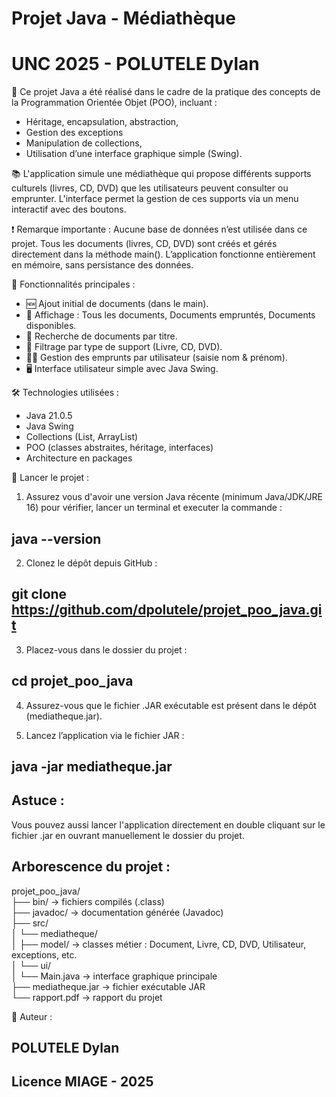# Projet Java - Médiathèque  
# UNC 2025 - POLUTELE Dylan

🎯 Ce projet Java a été réalisé dans le cadre de la pratique des concepts de la Programmation Orientée Objet (POO), incluant :
- Héritage, encapsulation, abstraction,
- Gestion des exceptions 
- Manipulation de collections,
- Utilisation d’une interface graphique simple (Swing).

📚 L'application simule une médiathèque qui propose différents supports culturels (livres, CD, DVD) que les utilisateurs peuvent consulter ou emprunter. L'interface permet la gestion de ces supports via un menu interactif avec des boutons.

❗ Remarque importante :
Aucune base de données n’est utilisée dans ce projet. Tous les documents (livres, CD, DVD) sont créés et gérés directement dans la méthode main(). L’application fonctionne entièrement en mémoire, sans persistance des données.

🔧 Fonctionnalités principales :
- 🆕 Ajout initial de documents (dans le main).
- 📃 Affichage : Tous les documents, Documents empruntés, Documents disponibles.
- 🔎 Recherche de documents par titre.
- 🧩 Filtrage par type de support (Livre, CD, DVD).
- 🙋‍♂️ Gestion des emprunts par utilisateur (saisie nom & prénom).
- 🖥 Interface utilisateur simple avec Java Swing.

🛠 Technologies utilisées :
- Java 21.0.5
- Java Swing
- Collections (List, ArrayList)
- POO (classes abstraites, héritage, interfaces)
- Architecture en packages

🚀 Lancer le projet :

1. Assurez vous d'avoir une version Java récente (minimum Java/JDK/JRE 16) pour vérifier, lancer un terminal et executer la commande :

## java --version

2. Clonez le dépôt depuis GitHub :


## git clone https://github.com/dpolutele/projet_poo_java.git


3. Placez-vous dans le dossier du projet : 

## cd projet_poo_java

4. Assurez-vous que le fichier .JAR exécutable est présent dans le dépôt (mediatheque.jar).

5. Lancez l’application via le fichier JAR :

## java -jar mediatheque.jar

## Astuce :

Vous pouvez aussi lancer l'application directement en double cliquant sur le fichier .jar en ouvrant manuellement le dossier du projet.

## Arborescence du projet : 

projet_poo_java/  
├── bin/                           → fichiers compilés (.class)  
├── javadoc/                       → documentation générée (Javadoc)  
├── src/  
│   └── mediatheque/  
│       ├── model/                → classes métier : Document, Livre, CD, DVD, Utilisateur, exceptions, etc.  
│       └── ui/  
│           └── Main.java         → interface graphique principale  
├── mediatheque.jar           → fichier exécutable JAR  
└── rapport.pdf                   → rapport du projet



👤 Auteur :


## POLUTELE Dylan
## Licence MIAGE - 2025 